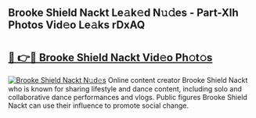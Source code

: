 ## Brooke Shield Nackt Le𝚊k𝚎d N𝚞𝚍es - Part-XIh Photos Vid𝚎o Le𝚊ks rDxAQ

# <h2><a href="http://fb4wj5a.evod.top/?m=Brooke+Shield+Nackt">🔗 👉🔴 Brooke Shield Nackt Vid𝚎o Ph𝚘t𝚘s</a></h2>

[![Brooke Shield Nackt N𝚞d𝚎s](https://i.imgur.com/8V9OHl7.gif)](http://fb4wj5a.evod.top/?m=Brooke+Shield+Nackt)
Online content creator Brooke Shield Nackt who is known for sharing lifestyle and dance content, including solo and collaborative dance performances and vlogs. Public figures Brooke Shield Nackt can use their influence to promote social change. 
